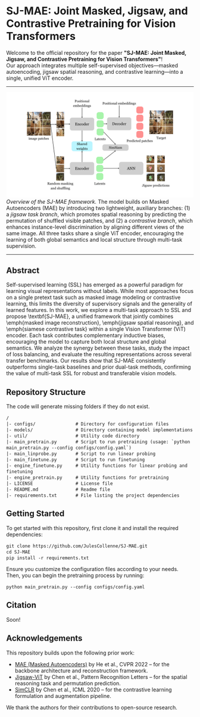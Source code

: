 # SJ-MAE: Joint Masked, Jigsaw, and Contrastive Pretraining for Vision Transformers

Welcome to the official repository for the paper **"SJ-MAE: Joint Masked, Jigsaw, and Contrastive Pretraining for Vision Transformers"**!  
Our approach integrates multiple self-supervised objectives—masked autoencoding, jigsaw spatial reasoning, and contrastive learning—into a single, unified ViT encoder.

---

![SJ-MAE Framework](sjmae.png)  
*Overview of the SJ-MAE framework.* The model builds on Masked Autoencoders (MAE) by introducing two lightweight, auxiliary branches: (1) a *jigsaw task branch*, which promotes spatial reasoning by predicting the permutation of shuffled visible patches, and (2) a *contrastive branch*, which enhances instance-level discrimination by aligning different views of the same image. All three tasks share a single ViT encoder, encouraging the learning of both global semantics and local structure through multi-task supervision.

---

## Abstract
Self-supervised learning (SSL) has emerged as a powerful paradigm for learning visual representations without labels. While most approaches focus on a single pretext task such as masked image modeling or contrastive learning, this limits the diversity of supervisory signals and the generality of learned features. In this work, we explore a multi-task approach to SSL and propose \textbf{SJ-MAE}, a unified framework that jointly combines \emph{masked image reconstruction}, \emph{jigsaw spatial reasoning}, and \emph{siamese contrastive task} within a single Vision Transformer (ViT) encoder. Each task contributes complementary inductive biases, encouraging the model to capture both local structure and global semantics. We analyze the synergy between these tasks, study the impact of loss balancing, and evaluate the resulting representations across several transfer benchmarks. Our results show that SJ-MAE consistently outperforms single-task baselines and prior dual-task methods, confirming the value of multi-task SSL for robust and transferable vision models.

## Repository Structure
The code will generate missing folders if they do not exist.
```
/
|- configs/               # Directory for configuration files
|- models/                # Directory containing model implementations
|- util/                  # Utility code directory
|- main_pretrain.py       # Script to run pretraining (usage: `python main_pretrain.py --config configs/config.yaml`)
|- main_linprobe.py       # Script to run linear probing
|- main_finetune.py       # Script to run finetuning
|- engine_finetune.py     # Utility functions for linear probing and finetuning
|- engine_pretrain.py     # Utility functions for pretraining
|- LICENSE                # License file
|- README.md              # Readme file
|- requirements.txt       # File listing the project dependencies
```

## Getting Started


To get started with this repository, first clone it and install the required dependencies:

```
git clone https://github.com/JulesCollenne/SJ-MAE.git
cd SJ-MAE
pip install -r requirements.txt
```
Ensure you customize the configuration files according to your needs. Then, you can begin the pretraining process by running:
```
python main_pretrain.py --config configs/config.yaml
```

##  Citation
Soon!

## Acknowledgements

This repository builds upon the following prior work:

- [MAE (Masked Autoencoders)](https://github.com/facebookresearch/mae) by He et al., CVPR 2022 – for the backbone architecture and reconstruction framework.
- [Jigsaw-ViT](https://github.com/yingyichen-cyy/JigsawViT) by Chen et al., Pattern Recognition Letters – for the spatial reasoning task and permutation prediction.
- [SimCLR](https://github.com/google-research/simclr) by Chen et al., ICML 2020 – for the contrastive learning formulation and augmentation pipeline.

We thank the authors for their contributions to open-source research.


